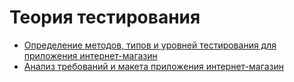 # Теория тестирования

- [Определение методов, типов и уровней тестирования для приложения интернет-магазин](https://docs.google.com/spreadsheets/d/1qkF_3eQOb-JBRAzzBq2O06BIdAQh3XPr7aA0WLl1qiQ/edit?usp=sharing)
- [Анализ требований и макета приложения интернет-магазин](https://docs.google.com/spreadsheets/d/1je3XLc8L4HoZ0OMOrBrLabsYWK_oJ4DoTJmA_H-KlFI/edit?usp=sharing)

